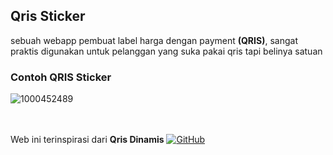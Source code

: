 ## Qris Sticker
sebuah webapp pembuat label harga dengan payment __(QRIS)__, 
sangat praktis digunakan untuk pelanggan yang suka pakai qris tapi belinya satuan


### Contoh QRIS Sticker
![1000452489](https://github.com/user-attachments/assets/41ecc63d-0bec-4a19-8c0c-24047fbc7e44)


<br><br>
Web ini terinspirasi dari __Qris Dinamis__
<a href='https://github.com/razisek/Qris-Dinamis/' target="_blank"><img alt='GitHub' src='https://img.shields.io/badge/Source_Code_-_Qris_Dinamis-100000?style=for-the-badge&logo=GitHub&logoColor=white&labelColor=black&color=black'/></a>
